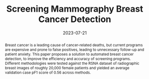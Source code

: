 ---
title: "Screening Mammography Breast Cancer Detection"
abstract: "Breast cancer is a leading cause of cancer-related deaths, but current programs are expensive and prone to false positives, leading to unnecessary follow-up and patient anxiety. This paper proposes a solution to automated breast cancer detection, to improve the efficiency and accuracy of screening programs. Different methodologies were tested against the RSNA dataset of radiographic breast images of roughly 20,000 female patients and yielded an average validation case pF1 score of 0.56 across methods."
collection: publications
permalink: /publications/rsna-breast-cancer
date: "2023-07-21"
venue: "arXiv.org"
paperurl: "https://arxiv.org/pdf/2307.11274.pdf"
link: "https://doi.org/10.48550/arXiv.2307.11274"
code: "https://github.com/chakrabortyde/rsna-breast-cancer"
citation: "Chakraborty, D. (2023). Screening Mammography Breast Cancer Detection. arXiv preprint. arXiv:2307.11274."
---